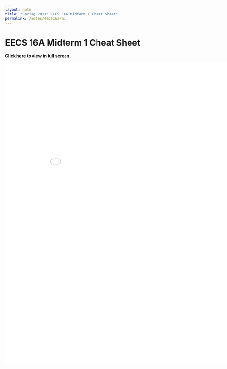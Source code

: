 ```yaml
---
layout: note
title: "Spring 2021: EECS 16A Midterm 1 Cheat Sheet"
permalink: /notes/eecs16a-m1
---
```


# **EECS 16A Midterm 1 Cheat Sheet**

<!-- **Topics:**
- Transition Matrices
- Proofs
- Linear Independence
- Matrices
- Null and Column Spaces
- Eigenvalues and Eigenspaces -->

**Click <a href="../media/pdf/eecs16a-m1.pdf"><b>here</b></a> to view in full screen.**


<!-- {% include elements/figure.html src="../media/pdf/eecs16a-m1.pdf" %} -->
<embed src="../media/pdf/eecs16a-m1.pdf" width="900" height="1000" 
type="application/pdf">